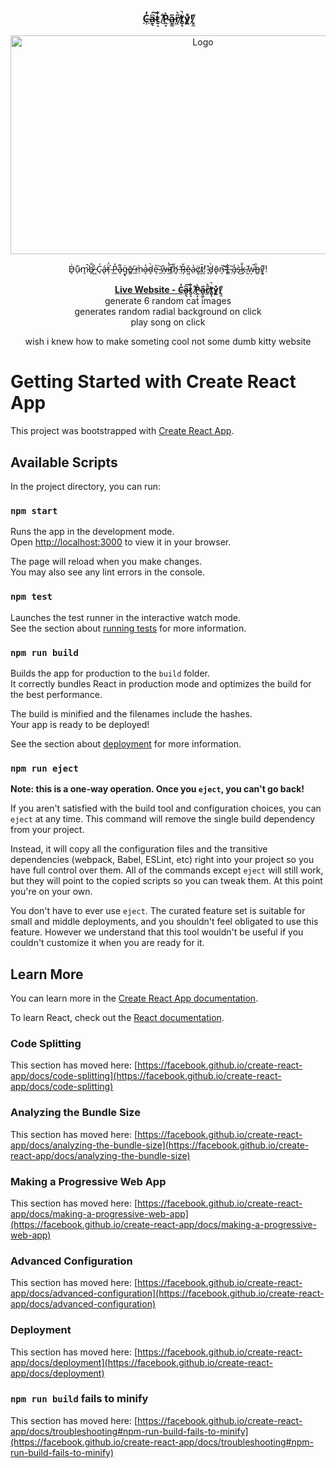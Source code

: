 


<div align="center">
<a href="https://github.com/Kmachappy/Runners-Page">
<h3 align="center">C̶̹̓a̴̱̖͆͠t̷̮̝͋ ̸̠̐P̷̭͙̀a̵̬͚̋r̸͖̋̀t̸̬̚ͅẙ̷͍͑!̸̥̼̍</h3>
</a> 
<a href="https://cat-party.herokuapp.com/">
    <img src="https://i.imgur.com/zXHi1ms.jpg" alt="Logo" width="600" height="350">
</a>



  <p align="center">
    <p>D̵̘͗u̷̠͊m̷̘̚b̶̙̐ ̷͖͋Ć̴̜á̶̢ẗ̷̩́ ̴̹́P̵̪̒a̴̘͌g̵̢̈ē̸̳ ̶̲̈m̷̤̀a̴̝̔d̴̞̀e̵͉̊ ̷̲͝ẅ̶̩i̴̫̓t̸͆ͅh̸͈̆ ̶̤̔Ř̶̡ě̴͖ả̷̤c̷͓̈t̷͕̄!̸͉̀ ̴̥̕d̷̡̀ō̵̢n̶͉͝'̴̢͝t̶͇̀ ̷̜͂a̷̡̾s̵̀͜k̵̖̐ ̸̮̆w̵͔̚h̶̳̑y̸͓͌!</p>
    <a href="https://cat-party.herokuapp.com/"><strong>Live Website - C̶̹̓a̴̱̖͆͠t̷̮̝͋ ̸̠̐P̷̭͙̀a̵̬͚̋r̸͖̋̀t̸̬̚ͅẙ̷͍͑!̸̥̼̍</strong></a>
    <br />
    generate 6 random cat images<br>
    generates random radial background on click <br>
    play song on click<br>

wish i knew how to make someting cool not some dumb kitty website

  </p>
</div>



# Getting Started with Create React App

This project was bootstrapped with [Create React App](https://github.com/facebook/create-react-app).

## Available Scripts

In the project directory, you can run:

### `npm start`

Runs the app in the development mode.\
Open [http://localhost:3000](http://localhost:3000) to view it in your browser.

The page will reload when you make changes.\
You may also see any lint errors in the console.

### `npm test`

Launches the test runner in the interactive watch mode.\
See the section about [running tests](https://facebook.github.io/create-react-app/docs/running-tests) for more information.

### `npm run build`

Builds the app for production to the `build` folder.\
It correctly bundles React in production mode and optimizes the build for the best performance.

The build is minified and the filenames include the hashes.\
Your app is ready to be deployed!

See the section about [deployment](https://facebook.github.io/create-react-app/docs/deployment) for more information.

### `npm run eject`

**Note: this is a one-way operation. Once you `eject`, you can't go back!**

If you aren't satisfied with the build tool and configuration choices, you can `eject` at any time. This command will remove the single build dependency from your project.

Instead, it will copy all the configuration files and the transitive dependencies (webpack, Babel, ESLint, etc) right into your project so you have full control over them. All of the commands except `eject` will still work, but they will point to the copied scripts so you can tweak them. At this point you're on your own.

You don't have to ever use `eject`. The curated feature set is suitable for small and middle deployments, and you shouldn't feel obligated to use this feature. However we understand that this tool wouldn't be useful if you couldn't customize it when you are ready for it.

## Learn More

You can learn more in the [Create React App documentation](https://facebook.github.io/create-react-app/docs/getting-started).

To learn React, check out the [React documentation](https://reactjs.org/).

### Code Splitting

This section has moved here: [https://facebook.github.io/create-react-app/docs/code-splitting](https://facebook.github.io/create-react-app/docs/code-splitting)

### Analyzing the Bundle Size

This section has moved here: [https://facebook.github.io/create-react-app/docs/analyzing-the-bundle-size](https://facebook.github.io/create-react-app/docs/analyzing-the-bundle-size)

### Making a Progressive Web App

This section has moved here: [https://facebook.github.io/create-react-app/docs/making-a-progressive-web-app](https://facebook.github.io/create-react-app/docs/making-a-progressive-web-app)

### Advanced Configuration

This section has moved here: [https://facebook.github.io/create-react-app/docs/advanced-configuration](https://facebook.github.io/create-react-app/docs/advanced-configuration)

### Deployment

This section has moved here: [https://facebook.github.io/create-react-app/docs/deployment](https://facebook.github.io/create-react-app/docs/deployment)

### `npm run build` fails to minify

This section has moved here: [https://facebook.github.io/create-react-app/docs/troubleshooting#npm-run-build-fails-to-minify](https://facebook.github.io/create-react-app/docs/troubleshooting#npm-run-build-fails-to-minify)
